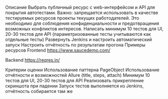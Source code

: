 Описание
Выбрать публичный ресурс с web-интерфейсом и API для покрытия автотестами. Важно: запрещается использовать в качестве тестируемых ресурсов проекты текущих работодателей. Это необходимо для соблюдения конфиденциальности и предотвращения возможных конфликтов интересов.
Написать минимум 10 тестов для UI, 20-30 тестов для API (параметризованные тесты учитываются как отдельные тесты)
Развернуть Jenkins и настроить автоматический запуск
Настроить отчётность по результатам прогона
Примеры ресурсов
Frontend
https://www.saucedemo.com/

Backend
https://reqres.in/

Критерии оценки
Использование паттерна PageObject
Использование отчётности и возможностей Allure (title, steps, attach)
Минимум 10 тестов для UI, 20-30 тестов для API
Реализовать прикрепление скриншота при падении
Запуск тестов выполняется из Jenkins, отчётность собирается там же
